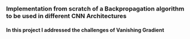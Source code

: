 ### Implementation from scratch of a Backpropagation algorithm to be used in different CNN Architectures
#### In this project I addressed the challenges of Vanishing Gradient
